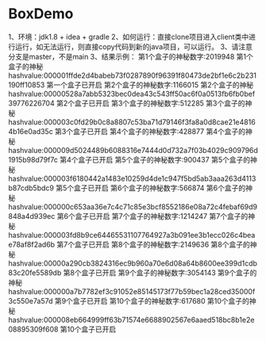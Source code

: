 # BoxDemo
1、环境：jdk1.8 + idea + gradle
2、如何运行：直接clone项目进入client类中进行运行，如无法运行，则直接copy代码到新的java项目，可以运行。
3、请注意分支是master，不是main
3、结果示例：
第1个盒子的神秘数字:2019948
第1个盒子的神秘hashvalue:000001ffde2d4babeb73f0287890f96391f80473de2bf1e6c2b231190ff10853
第一个盒子已开启
第2个盒子的神秘数字:1166015
第2个盒子的神秘hashvalue:00000528a7abb5323bec0dea43c543ff50ac6f0a0513fb6fb0bef39776226704
第2个盒子已开启
第3个盒子的神秘数字:512285
第3个盒子的神秘hashvalue:000003c0fd29b0c8a8807c53ba71d79146f3fa8a0d8cae21e48164b16e0ad35c
第3个盒子已开启
第4个盒子的神秘数字:428877
第4个盒子的神秘hashvalue:000009d5024489b6088316e7444d0d732a7f03b4029c909796d1915b98d79f7c
第4个盒子已开启
第5个盒子的神秘数字:900437
第5个盒子的神秘hashvalue:000003f6180442a1483e10259d4de1c947f5bd5ab3aaa263d4113b87cdb5bdc9
第5个盒子已开启
第6个盒子的神秘数字:566874
第6个盒子的神秘hashvalue:000000c653aa36e7c4c71c85e3bcf8552186e08a72c4febaf69d9848a4d939ec
第6个盒子已开启
第7个盒子的神秘数字:1214247
第7个盒子的神秘hashvalue:000003fd8b9ce64465531107764927a3b091ee3b1ecc026c4beae78af8f2ad6b
第7个盒子已开启
第8个盒子的神秘数字:2149636
第8个盒子的神秘hashvalue:00000a290cb3824316ec9b960a70e6d08a64b8600ee399d1cdb83c20fe5589db
第8个盒子已开启
第9个盒子的神秘数字:3054143
第9个盒子的神秘hashvalue:000000a7b7782ef3c91052e85145173f77b59bec1a28ced35000f3c550e7a57d
第9个盒子已开启
第10个盒子的神秘数字:617680
第10个盒子的神秘hashvalue:000008eb664999ff63b71574e6688902567e6aaed518bc8b1e2e08895309f608
第10个盒子已开启
